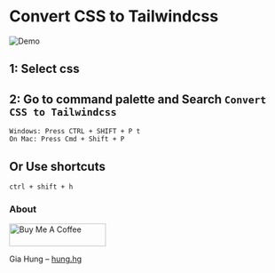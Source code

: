 # Convert CSS to Tailwindcss

![Demo](https://res.cloudinary.com/hunghg255/image/upload/v1685594372/css2tailwindcss-demo_lzpyfi.gif)

## 1: Select css

## 2: Go to command palette and Search `Convert CSS to Tailwindcss`

```
Windows: Press CTRL + SHIFT + P t
On Mac: Press Cmd + Shift + P
```

## Or Use shortcuts

```
ctrl + shift + h
```

### About

<a href="https://www.buymeacoffee.com/hunghg255" target="_blank"><img src="https://cdn.buymeacoffee.com/buttons/default-orange.png" alt="Buy Me A Coffee" height="41" width="174"></a>

Gia Hung – [hung.hg](https://hung.thedev.id)
